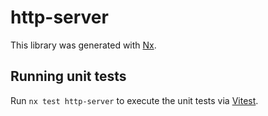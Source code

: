 # http-server

This library was generated with [Nx](https://nx.dev).

## Running unit tests

Run `nx test http-server` to execute the unit tests via [Vitest](https://vitest.dev/).
